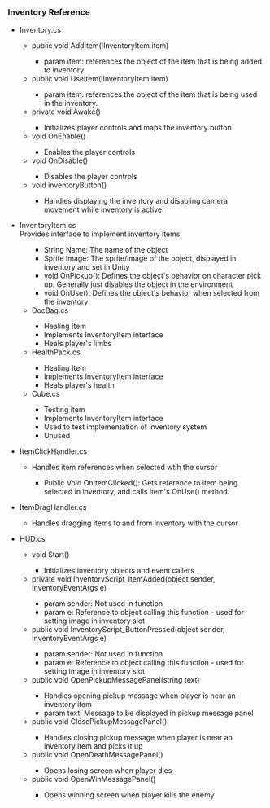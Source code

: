 <h3>Inventory Reference</h3>
<ul>
    <li>Inventory.cs</li>
        <ul>
            <li>public void AddItem(IInventoryItem item)</li>
                <ul>
                    <li>param item: references the object of the item that is being added to inventory. </li>
                </ul>
            <li>public void UseItem(IInventoryItem item)</li>
                <ul>
                    <li>param item: references the object of the item that is being used in the inventory.</li>
                </ul>
            <li>private void Awake()</li>
                <ul>
                    <li>Initializes player controls and maps the inventory button</li>
                </ul>
            <li>void OnEnable()</li>
                <ul>
                    <li>Enables the player controls</li>
                </ul>
            <li>void OnDisable()</li>
                <ul>
                    <li>Disables the player controls</li>
                </ul>
            <li>void inventoryButton()</li>
                <ul>
                    <li>Handles displaying the inventory and disabling camera movement while inventory is active.</li>
                </ul>
        </ul>
    <p><p>
    <li>InventoryItem.cs</li>
        Provides interface to implement inventory items
        <ul>
            <ul>
                <li>String Name: The name of the object</li>
                <li>Sprite Image: The sprite/image of the object, displayed in inventory and set in Unity</li>
                <li>void OnPickup(): Defines the object's behavior on character pick up. Generally just disables the object in the environment</li>
                <li>void OnUse(): Defines the object's behavior when selected from the inventory</li>
            </ul>
            <li>DocBag.cs</li>
                <ul>
                    <li>Healing Item</li>
                    <li>Implements InventoryItem interface</li>
                    <li>Heals player's limbs</li>
                </ul>
            <li>HealthPack.cs</li>
                <ul>
                    <li>Healing Item</li>
                    <li>Implements InventoryItem interface</li>
                    <li>Heals player's health</li>
                </ul>
            <li>Cube.cs</li>
                <ul>
                    <li>Testing item</li>
                    <li>Implements InventoryItem interface</li>
                    <li>Used to test implementation of inventory system</li>
                    <li>Unused</li>
                </ul>
        </ul>
    <p><p>
    <li>ItemClickHandler.cs</li>
        <ul>
            <li>Handles item references when selected wtih the cursor</li>
            <ul>
                <li>Public Void OnItemClicked(): Gets reference to item being selected in inventory, and calls item's OnUse() method.</li>
            </ul>
        </ul>
    <p><p>
    <li>ItemDragHandler.cs</li>
        <ul>
            <li>Handles dragging items to and from inventory with the cursor</li>
        </ul>
    <p><p>
    <li>HUD.cs</li>
        <ul>
            <li>void Start()</li>
                <ul>
                    <li>Initializes inventory objects and event callers</li>
                </ul>
            <li>private void InventoryScript_ItemAdded(object sender, InventoryEventArgs e)</li>
                <ul>
                    <li>param sender: Not used in function</li>
                    <li>param e: Reference to object calling this function - used for setting image in inventory slot</li>
                </ul>
            <li>public void InventoryScript_ButtonPressed(object sender, InventoryEventArgs e)</li>
                <ul>
                    <li>param sender: Not used in function</li>
                    <li>param e: Reference to object calling this function - used for setting image in inventory slot</li>
                </ul>
            <li>public void OpenPickupMessagePanel(string text)</li>
                <ul>
                    <li>Handles opening pickup message when player is near an inventory item</li>
                    <li>param text: Message to be displayed in pickup message panel</li>
                </ul>
            <li>public void ClosePickupMessagePanel()</li>
                <ul>
                    <li>Handles closing pickup message when player is near an inventory item and picks it up</li>
                </ul>
            <li>public void OpenDeathMessagePanel()</li>
                <ul>
                    <li>Opens losing screen when player dies</li>
                </ul>
            <li>public void OpenWinMessagePanel()</li>
                <ul>
                    <li>Opens winning screen when player kills the enemy</li>
                </ul>
        </ul>
</ul>